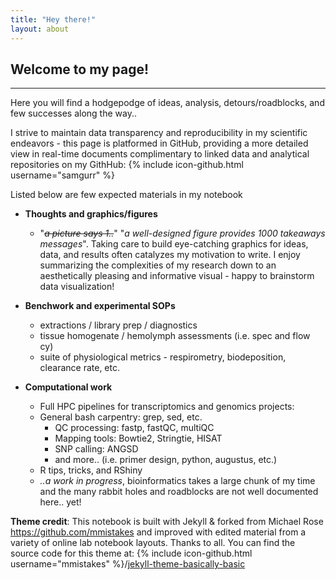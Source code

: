```yaml
---
title: "Hey there!"
layout: about
---
```


## Welcome to my page!

---

Here you will find a hodgepodge of ideas, analysis, detours/roadblocks, and few successes along the way..

I strive to maintain data transparency and reproducibility in my scientific endeavors - this page is platformed in GitHub, providing a more detailed view in real-time documents complimentary to linked data and analytical repositories on my GithHub: {% include icon-github.html username="samgurr" %}

Listed below are few expected materials in my notebook

- **Thoughts and graphics/figures**
	* "*~~a picture says 1..~~*" "*a well-designed figure provides 1000 takeaways messages*". Taking care to build eye-catching graphics for ideas, data, and results often catalyzes my motivation to write. I enjoy summarizing the complexities of my research down to an aesthetically pleasing and informative visual - happy to brainstorm data visualization!

- **Benchwork and experimental SOPs**
	* extractions / library prep / diagnostics
  * tissue homogenate / hemolymph assessments (i.e. spec and flow cy)
  * suite of physiological metrics - respirometry, biodeposition, clearance rate, etc.

- **Computational work**
	* Full HPC  pipelines for transcriptomics and genomics projects:
    * General bash carpentry: grep, sed, etc.
		* QC processing: fastp, fastQC, multiQC
		* Mapping tools: Bowtie2, Stringtie, HISAT
		* SNP calling: ANGSD
		* and more.. (i.e. primer design, python, augustus, etc.)
	* R tips, tricks, and RShiny
  * *..a work in progress*, bioinformatics takes a large chunk of my time and the many rabbit holes and roadblocks are not well documented here.. yet!

**Theme credit**: This notebook is built with Jekyll & forked from Michael Rose https://github.com/mmistakes and improved with edited material from a variety of online lab notebook layouts. Thanks to all.
You can find the source code for this theme at: {% include icon-github.html username="mmistakes" %}/[jekyll-theme-basically-basic](https://github.com/mmistakes/jekyll-theme-basically-basic)
